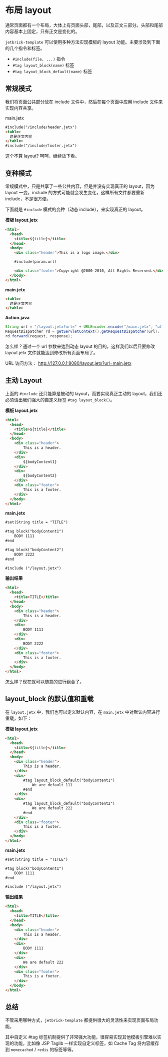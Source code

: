 布局 layout
===================================================

通常页面都有一个布局，大体上有页面头部，尾部，以及正文三部分。头部和尾部内容基本上固定，只有正文是变化的。

`jetbrick-template` 可以使用多种方法实现模板的 layout 功能。主要涉及到下面的几个指令和标签。

* `#include(file, ...)` 指令
* `#tag layout_block(name)` 标签
* `#tag layout_block_default(name)` 标签


常规模式
-------------------

我们将页面公共部分放在 include 文件中，然后在每个页面中应用 include 文件来实现内容共享。

main.jetx

```html
#include("/include/header.jetx")
<table>  
  这是正文内容  
</table>  
#include("/include/footer.jetx")
```

这个不算 layout? 呵呵，继续放下看。


变种模式
-------------------

常规模式中，只是共享了一些公共内容，但是并没有实现真正的 layout，因为 layout 一变，include 的方式可能就会发生变化，这样所有文件都要重新 include，不是很方便。

下面就是 `#include` 模式的变种（动态 include），来实现真正的 layout。


**模板 layout.jetx**

```html
<html>
  <head>
    <title>${title}</title>
  </head>
  <body>
    <div class="header">This is a logo image.</div>

    #include(param.url)

    <div class="footer">Copyright @2000-2010, All Rights Reserved.</div>
  </body>
</html>
```

**main.jetx**

```html
<table>  
  这是正文内容  
</table>
```

**Action.java**

```java
String url = "/layout.jetx?url=" + URLEncoder.encode("/main.jetx", "utf-8);
RequestDispatcher rd = getServletContext().getRequestDispatcher(url);
rd.forward(request, response);
```

怎么样？通过一个 url 参数来达到动态 layout 的目的，这样我们以后只要修改layout.jetx 文件就能达到修改所有页面布局了。

URL 访问方法： http://127.0.0.1:8080/layout.jetx?url=main.jetx



主动 Layout
-----------------------------------------

上面的 `#include` 还只能算是被动的 layout，而要实现真正主动的 layout，我们还必须请出我们强大的自定义标签 `#tag layout_block()`。


**模板 layout.jetx**

```html
<html>
  <head>
    <title>${title}</title>
  </head>
  <body>
    <div class="header">
        This is a header.
    </div>
    <div>
        ${bodyContent1}
    </div>
    <div>
        ${bodyContent2}
    </div>
    <div class="footer">
        This is a footer.
    </div>
  </body>
</html>
```

**main.jetx**

```html
#set(String title = "TITLE")

#tag block("bodyContent1")
    BODY 1111
#end

#tag block("bodyContent2")
    BODY 2222
#end

#include ("/layout.jetx")
```


**输出结果**

```html
<html>
  <head>
    <title>TITLE</title>
  </head>
  <body>
    <div class="header">
        This is a header.
    </div>
    <div>
        BODY 1111
    </div>
    <div>
        BODY 2222
    </div>
    <div class="footer">
        This is a footer.
    </div>
  </body>
</html>
```

怎么样？现在就可以随意的进行组合了。


layout_block 的默认值和重载
-------------------------------

在 `layout.jetx` 中，我们也可以定义默认内容，在 `main.jetx` 中对默认内容进行重载，如下：


**模板 layout.jetx**

```html
<html>
  <head>
    <title>${title}</title>
  </head>
  <body>
    <div class="header">
        This is a header.
    </div>
    <div>
        #tag layout_block_default("bodyContent1")
            We are default 111
        #end
    </div>
    <div>
        #tag layout_block_default("bodyContent2")
            We are default 222
        #end
    </div>
    <div class="footer">
        This is a footer.
    </div>
  </body>
</html>
```

**main.jetx**

```html
#set(String title = "TITLE")

#tag block("bodyContent1")
    BODY 1111
#end

#include ("/layout.jetx")
```


**输出结果**

```html
<html>
  <head>
    <title>TITLE</title>
  </head>
  <body>
    <div class="header">
        This is a header.
    </div>
    <div>
        BODY 1111
    </div>
    <div>
        We are default 222
    </div>
    <div class="footer">
        This is a footer.
    </div>
  </body>
</html>
```


总结
---------------

不管采用哪种方式，`jetbrick-template` 都提供很大的灵活性来实现页面布局功能。

其中自定义 #tag 标签机制提供了非常强大功能，很容易实现其他模板引擎难以实现的功能，比如像 JSP Taglib 一样实现自定义标签，如 Cache Tag 将内容缓存到 `memecached` / `redis` 的标签等等。

